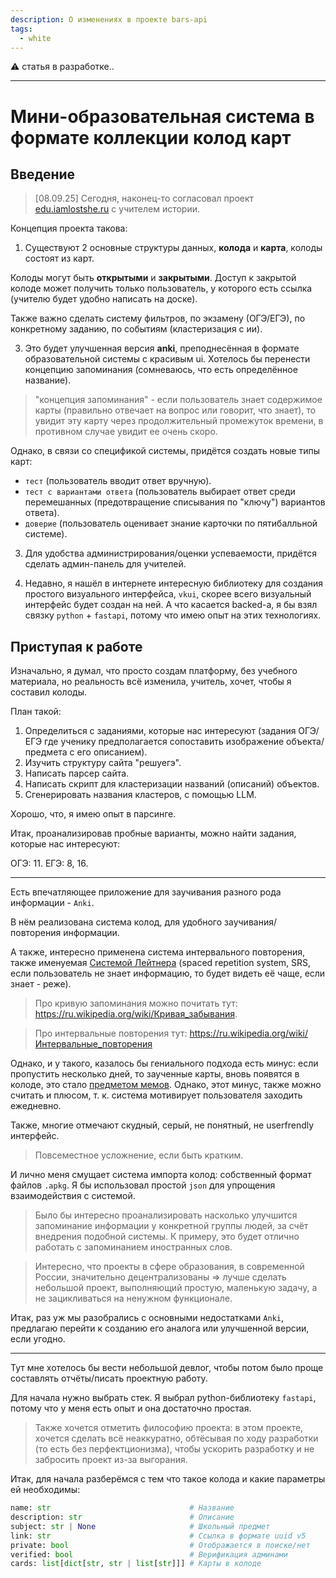 ```yaml
---
description: О изменениях в проекте bars-api
tags:
  - white
---
```


⚠️ статья в разработке..

---

# Мини-образовательная система в формате коллекции колод карт

## Введение

> \[08.09.25] Сегодня, наконец-то согласовал проект [edu.iamlostshe.ru](https://edu.iamlostshe.ru) с учителем истории.

Концепция проекта такова:

1. Существуют 2 основные структуры данных, **колода** и **карта**, колоды состоят из карт.

Колоды могут быть **открытыми** и **закрытыми**. Доступ к закрытой колоде может получить только пользователь, у которого есть ссылка (учителю будет удобно написать на доске).

Также важно сделать систему фильтров, по экзамену (ОГЭ/ЕГЭ), по конкретному заданию, по событиям (кластеризация с ии). 

3. Это будет улучшенная версия **anki**, преподнесённая в формате образовательной системы с красивым ui. Хотелось бы перенести концепцию запоминания (сомневаюсь, что есть определённое название).

> "концепция запоминания" - если пользователь знает содержимое карты (правильно отвечает на вопрос или говорит, что знает), то увидит эту карту через продолжительный промежуток времени, в противном случае увидит ее очень скоро.

Однако, в связи со спецификой системы, придётся создать новые типы карт:

- `тест` (пользователь вводит ответ вручную).
- `тест с вариантами ответа` (пользователь выбирает ответ среди перемешанных (предотвращение списывания по "ключу") вариантов ответа).
- `доверие` (пользователь оценивает знание карточки по пятибалльной системе).

3. Для удобства администрирования/оценки успеваемости, придётся сделать админ-панель для учителей.

4. Недавно, я нашёл в интернете интересную библиотеку для создания простого визуального интерфейса, `vkui`, скорее всего визуальный интерфейс будет создан на ней. А что касается backed-а, я бы взял связку `python` + `fastapi`, потому что имею опыт на этих технологиях.

## Приступая к работе

Изначально, я думал, что просто создам платформу, без учебного материала, но реальность всё изменила, учитель, хочет, чтобы я составил колоды.

План такой:

1. Определиться с заданиями, которые нас интересуют (задания ОГЭ/ЕГЭ где ученику предполагается сопоставить изображение объекта/предмета с его описанием).
2. Изучить структуру сайта "решуегэ".
3. Написать парсер сайта.
4. Написать скрипт для кластеризации названий (описаний) объектов.
5. Сгенерировать названия кластеров, с помощью LLM.

Хорошо, что, я имею опыт в парсинге.

Итак, проанализировав пробные варианты, можно найти задания, которые нас интересуют:

ОГЭ: 11.
ЕГЭ: 8, 16.

---

Есть впечатляющее приложение для заучивания разного рода информации - `Anki`.

В нём реализована система колод, для удобного заучивания/повторения информации.

А также, интересно применена система интервального повторения, также именуемая [Системой Лейтнера](https://ru.wikipedia.org/wiki/%D0%A1%D0%B8%D1%81%D1%82%D0%B5%D0%BC%D0%B0_%D0%9B%D0%B5%D0%B9%D1%82%D0%BD%D0%B5%D1%80%D0%B0) (spaced repetition system, SRS, если пользователь не знает информацию, то будет видеть её чаще, если знает - реже).

> Про кривую запоминания можно почитать тут: https://ru.wikipedia.org/wiki/Кривая_забывания.

> Про интервальные повторения тут: https://ru.wikipedia.org/wiki/Интервальные_повторения

Однако, и у такого, казалось бы гениального подхода есть минус: если пропустить несколько дней, то заученные карты, вновь появятся в колоде, это стало [предметом мемов](https://www.reddit.com/r/Anki/comments/1n91oax/some_days_it_really_feels_like_that/). Однако, этот минус, также можно считать и плюсом, т. к. система мотивирует пользователя заходить ежедневно.

Также, многие отмечают скудный, серый, не понятный, не userfrendly интерфейс.

> Повсеместное усложнение, если быть кратким.

И лично меня смущает система импорта колод: собственный формат файлов `.apkg`. Я бы использовал простой `json` для упрощения взаимодействия с  системой.

> Было бы интересно проанализировать насколько улучшится запоминание информации у конкретной группы людей, за счёт внедрения подобной системы. К примеру, это будет отлично работать с запоминанием иностранных слов.

> Интересно, что проекты в сфере образования, в современной России, значительно децентрализованы => лучше сделать небольшой проект, выполняющий простую, маленькую задачу, а не зацикливаться на ненужном функционале.

Итак, раз уж мы разобрались с основными недостатками `Anki`, предлагаю перейти к созданию его аналога или улучшенной версии, если угодно.

---

Тут мне хотелось бы вести небольшой девлог, чтобы потом было проще составлять отчёты/писать проектную работу.

Для начала нужно выбрать стек. Я выбрал python-библиотеку `fastapi`, потому что у меня есть опыт и она достаточно простая.

> Также хочется отметить философию проекта: в этом проекте, хочется сделать всё неаккуратно, обтёсывая по ходу разработки (то есть без перфектционизма), чтобы ускорить разработку и не забросить проект из-за выгорания.

Итак, для начала разберёмся с тем что такое колода и какие параметры ей необходимы:

``` python
name: str                               # Название
description: str                        # Описание
subject: str | None                     # Школьный предмет
link: str                               # Ссылка в формате uuid v5
private: bool                           # Отображается в поиске/нет
verified: bool                          # Верификация админами
cards: list[dict[str, str | list[str]]] # Карты в колоде
```
